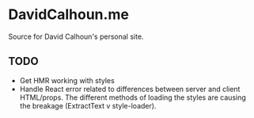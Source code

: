 # DavidCalhoun.me

Source for David Calhoun's personal site.

## TODO
- Get HMR working with styles
- Handle React error related to differences between server and client HTML/props. The different methods of loading the styles are causing the breakage (ExtractText v style-loader).

